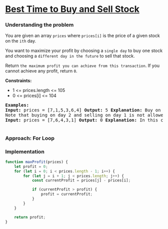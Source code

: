 # [ Best Time to Buy and Sell Stock](https://leetcode.com/problems/best-time-to-buy-and-sell-stock/)

### Understanding the problem
You are given an array `prices` where `prices[i]` is the price of a given stock on the `ith` day.

You want to maximize your profit by choosing a `single day` to buy one stock and choosing a `different day in the future` to sell that stock.

Return `the maximum profit you can achieve from this transaction`. If you cannot achieve any profit, return `0`.

<b>Constraints:</b>

- 1 <= prices.length <= 105
- 0 <= prices[i] <= 104

<pre>
<b>Examples:</b>
<b>Input:</b> prices = [7,1,5,3,6,4] <b>Output:</b> 5 <b>Explanation:</b> Buy on day 2 (price = 1) and sell on day 5 (price = 6), profit = 6-1 = 5.
Note that buying on day 2 and selling on day 1 is not allowed because you must buy before you sell.
<b>Input:</b> prices = [7,6,4,3,1] <b>Output:</b> 0 <b>Explanation:</b> In this case, no transactions are done and the max profit = 0.
</pre>

#
### Approach: For Loop


### Implementation
```js
function maxProfit(prices) {
	let profit = 0;
	for (let i = 0; i < prices.length - 1; i++) {
		for (let j = i + 1; j < prices.length; j++) {
			const currentProfit = prices[j] - prices[i];

			if (currentProfit > profit) {
				profit = currentProfit;
			}
		}
	}

	return profit;
}
```

